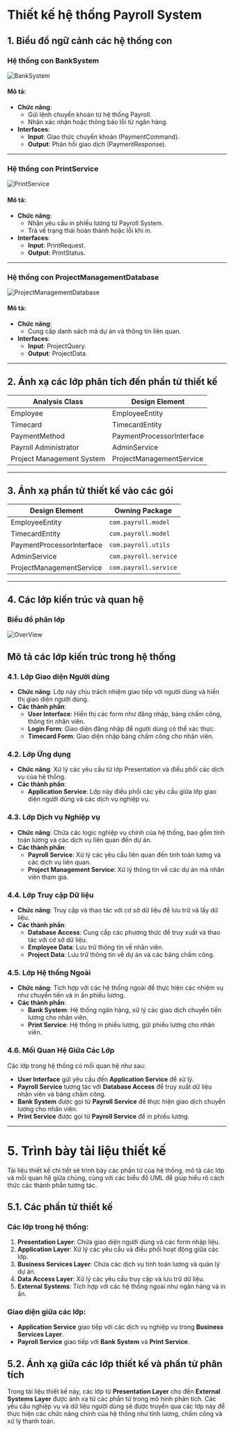 # **Thiết kế hệ thống Payroll System**

## **1. Biểu đồ ngữ cảnh các hệ thống con**

### **Hệ thống con BankSystem**

![BankSystem](https://www.planttext.com/api/plantuml/png/UhzxlqDnIM9HIMbk3bTYSab-aO9IG69bKNvEZa9mPN59QgwIGcAn0bI8ApMl9BEaKa79AJ4l6raUnEVYWcdKrRK3YoXOARW_tBqsKw7oyAfIXUI7kvQNAgHd9kOhf3pStPsSmGLM0r8CqsYb493nSDVYF8MCXxidPwAeTKZDIm6v4G000F__0m00)

#### **Mô tả:**
- **Chức năng**:
  - Gửi lệnh chuyển khoản từ hệ thống Payroll.
  - Nhận xác nhận hoặc thông báo lỗi từ ngân hàng.
- **Interfaces**:
  - **Input**: Giao thức chuyển khoản (PaymentCommand).
  - **Output**: Phản hồi giao dịch (PaymentResponse).

---

### **Hệ thống con PrintService**

![PrintService](https://www.planttext.com/api/plantuml/png/L8yn2eCm68NtdEBXxWKSYaSGd3e66veVOYpnJy5pz0JIeT2fSnmS1E-H4_GArTOEhj_xteFt7iQyPUdOrqR8YXk7f92TQun1sRMiwWIonOQ4iapSBOeZooYLkrAbViPADY34Vo9D3xi46OxJqwEAuU515XTDCOmUPdxDlJsBdVnjRqiP2Xt3tKB7uKPW5yFYW_NKayYLFQq7FW000F__0m00)


#### **Mô tả:**
- **Chức năng**:
  - Nhận yêu cầu in phiếu lương từ Payroll System.
  - Trả về trạng thái hoàn thành hoặc lỗi khi in.
- **Interfaces**:
  - **Input**: PrintRequest.
  - **Output**: PrintStatus.

---

### **Hệ thống con ProjectManagementDatabase**

![ProjectManagementDatabase](https://www.planttext.com/api/plantuml/png/UhzxlqDnIM9HIMbk3bTYSab-aO9IG69bKNvEZa9mPN59QgwIGcAn0bI8ApMl9BEa4gYaA3yhDRb4mJSnBp4zDHSehE2IM9AOb5YS2b4FaNTnukA2cQQhQuSGLh1IY3oygbGX-U6kvQKAkOSNAwGytBrHuV32F2w46h0Eg6uhXP2YXxiMAvGztDseK99nU4jUka99PXv2cqDgNWh83m00003__mC0)


#### **Mô tả:**
- **Chức năng**:
  - Cung cấp danh sách mã dự án và thông tin liên quan.
- **Interfaces**:
  - **Input**: ProjectQuery.
  - **Output**: ProjectData.

---

## **2. Ánh xạ các lớp phân tích đến phần tử thiết kế**

| **Analysis Class**         | **Design Element**       |
|----------------------------|----------------------------|
| Employee                  | EmployeeEntity            |
| Timecard                  | TimecardEntity            |
| PaymentMethod             | PaymentProcessorInterface |
| Payroll Administrator     | AdminService              |
| Project Management System | ProjectManagementService  |

---

## **3. Ánh xạ phần tử thiết kế vào các gói**

| **Design Element**       | **Owning Package**        |
|----------------------------|---------------------|
| EmployeeEntity            | `com.payroll.model` |
| TimecardEntity            | `com.payroll.model` |
| PaymentProcessorInterface | `com.payroll.utils` |
| AdminService              | `com.payroll.service` |
| ProjectManagementService  | `com.payroll.service` |

---

## **4. Các lớp kiến trúc và quan hệ**

### **Biểu đồ phân lớp**
![OverView](https://www.planttext.com/api/plantuml/png/V9E_Jjn04CPxFyM89XKlG15n48YGxX1II8LI37iRUy4UE_ldX8MeA6YXZb8S4eg4X18agdD1OSHxx1Fm2eonm_aSWykP_NxxpJVhf-9-rLZKrYLnaA4un532qewMHf95grA28UPIBy5n0FpjVJLImnPPgR-ZaD_guZ0D5S5cgfEciAiIAL2Fczf9C6SFiYnMeW_TxdoHUg8gVbkwvemYQSo_hka0TZ3NQHpFnNLLfmTIM1WXCINXkVhfdz0Y38IeBbZaLfrzDBBfDjoD98lJN4gesfsxwbARld74aH6okTnOcPXN-1hIOLDyXQYEnmymyiM5WXyE2I9Vd46eVF47GPHJ0R4lVcP1TpEmlFonFrDOWS--k56GbzSEX9_zTa5xXUyg7yuVJYa4YlpiXYzTN7IjxAw1LTilny6ozr-ApIC5_nzx4NUpPl6kTZaSEJ-xiZ3ciI7cuSySUoWl2IQgl7wJrWwNIUkHotrnIX0__dsSKXYyzpYQOTeRPSIGRUGyI7d7ALYEZ1tTGZbzqyBYDfcmHP15oi_ktTn6RzZr1Frllc-9G65K9PF1n1TNmQgaSVLNFmC00F__0m00)


## Mô tả các lớp kiến trúc trong hệ thống
### 4.1. Lớp Giao diện Người dùng

- **Chức năng**: Lớp này chịu trách nhiệm giao tiếp với người dùng và hiển thị giao diện người dùng.
- **Các thành phần**:
  - **User Interface**: Hiển thị các form như đăng nhập, bảng chấm công, thông tin nhân viên.
  - **Login Form**: Giao diện đăng nhập để người dùng có thể xác thực.
  - **Timecard Form**: Giao diện nhập bảng chấm công cho nhân viên.

### 4.2. Lớp Ứng dụng

- **Chức năng**: Xử lý các yêu cầu từ lớp Presentation và điều phối các dịch vụ của hệ thống.
- **Các thành phần**:
  - **Application Service**: Lớp này điều phối các yêu cầu giữa lớp giao diện người dùng và các dịch vụ nghiệp vụ.

### 4.3. Lớp Dịch vụ Nghiệp vụ

- **Chức năng**: Chứa các logic nghiệp vụ chính của hệ thống, bao gồm tính toán lương và các dịch vụ liên quan đến dự án.
- **Các thành phần**:
  - **Payroll Service**: Xử lý các yêu cầu liên quan đến tính toán lương và các dịch vụ liên quan.
  - **Project Management Service**: Xử lý thông tin về các dự án mà nhân viên tham gia.

### 4.4. Lớp Truy cập Dữ liệu

- **Chức năng**: Truy cập và thao tác với cơ sở dữ liệu để lưu trữ và lấy dữ liệu.
- **Các thành phần**:
  - **Database Access**: Cung cấp các phương thức để truy xuất và thao tác với cơ sở dữ liệu.
  - **Employee Data**: Lưu trữ thông tin về nhân viên.
  - **Project Data**: Lưu trữ thông tin về dự án và các bảng chấm công.

### 4.5. Lớp Hệ thống Ngoài

- **Chức năng**: Tích hợp với các hệ thống ngoài để thực hiện các nhiệm vụ như chuyển tiền và in ấn phiếu lương.
- **Các thành phần**:
  - **Bank System**: Hệ thống ngân hàng, xử lý các giao dịch chuyển tiền lương cho nhân viên.
  - **Print Service**: Hệ thống in phiếu lương, gửi phiếu lương cho nhân viên.

### 4.6. Mối Quan Hệ Giữa Các Lớp

Các lớp trong hệ thống có mối quan hệ như sau:
- **User Interface** gửi yêu cầu đến **Application Service** để xử lý.
- **Payroll Service** tương tác với **Database Access** để truy xuất dữ liệu nhân viên và bảng chấm công.
- **Bank System** được gọi từ **Payroll Service** để thực hiện giao dịch chuyển lương cho nhân viên.
- **Print Service** được gọi từ **Payroll Service** để in phiếu lương.
---
# 5. Trình bày tài liệu thiết kế

Tài liệu thiết kế chi tiết sẽ trình bày các phần tử của hệ thống, mô tả các lớp và mối quan hệ giữa chúng, cùng với các biểu đồ UML để giúp hiểu rõ cách thức các thành phần tương tác.

## 5.1. Các phần tử thiết kế

### Các lớp trong hệ thống:

1. **Presentation Layer**: Chứa giao diện người dùng và các form nhập liệu.
2. **Application Layer**: Xử lý các yêu cầu và điều phối hoạt động giữa các lớp.
3. **Business Services Layer**: Chứa các dịch vụ tính toán lương và quản lý dự án.
4. **Data Access Layer**: Xử lý các yêu cầu truy cập và lưu trữ dữ liệu.
5. **External Systems**: Tích hợp với các hệ thống ngoài như ngân hàng và in ấn.

### Giao diện giữa các lớp:
- **Application Service** giao tiếp với các dịch vụ nghiệp vụ trong **Business Services Layer**.
- **Payroll Service** giao tiếp với **Bank System** và **Print Service**.

## 5.2. Ánh xạ giữa các lớp thiết kế và phần tử phân tích

Trong tài liệu thiết kế này, các lớp từ **Presentation Layer** cho đến **External Systems Layer** được ánh xạ từ các phần tử trong mô hình phân tích. Các yêu cầu nghiệp vụ và dữ liệu người dùng sẽ được truyền qua các lớp này để thực hiện các chức năng chính của hệ thống như tính lương, chấm công và xử lý thanh toán.


